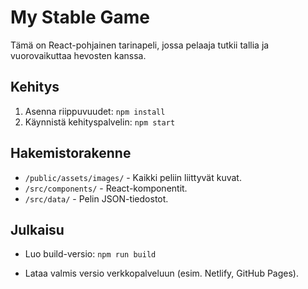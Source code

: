 # My Stable Game

Tämä on React-pohjainen tarinapeli, jossa pelaaja tutkii tallia ja vuorovaikuttaa hevosten kanssa.

## Kehitys

1. Asenna riippuvuudet:
``npm install``
2. Käynnistä kehityspalvelin:
``npm start``


## Hakemistorakenne

- `/public/assets/images/` - Kaikki peliin liittyvät kuvat.
- `/src/components/` - React-komponentit.
- `/src/data/` - Pelin JSON-tiedostot.

## Julkaisu

- Luo build-versio:
``npm run build``


- Lataa valmis versio verkkopalveluun (esim. Netlify, GitHub Pages).
